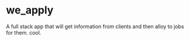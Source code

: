 # we_apply

A full stack app that will get information from clients and then alloy to jobs for them.
cool.
